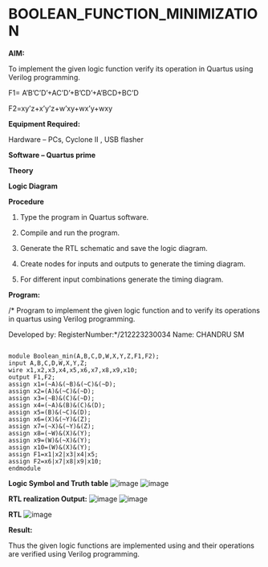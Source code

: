 # BOOLEAN_FUNCTION_MINIMIZATION

**AIM:**

To implement the given logic function verify its operation in Quartus using Verilog programming.

F1= A’B’C’D’+AC’D’+B’CD’+A’BCD+BC’D 

F2=xy’z+x’y’z+w’xy+wx’y+wxy

**Equipment Required:**

Hardware – PCs, Cyclone II , USB flasher

**Software – Quartus prime**

**Theory**

**Logic Diagram**

**Procedure**

1.	Type the program in Quartus software.

2.	Compile and run the program.

3.	Generate the RTL schematic and save the logic diagram.

4.	Create nodes for inputs and outputs to generate the timing diagram.

5.	For different input combinations generate the timing diagram.


**Program:**

/* Program to implement the given logic function and to verify its operations in quartus using Verilog programming. 

Developed by: RegisterNumber:*/212223230034 Name: CHANDRU SM
```

module Boolean_min(A,B,C,D,W,X,Y,Z,F1,F2);
input A,B,C,D,W,X,Y,Z;
wire x1,x2,x3,x4,x5,x6,x7,x8,x9,x10;
output F1,F2;
assign x1=(~A)&(~B)&(~C)&(~D);
assign x2=(A)&(~C)&(~D);
assign x3=(~B)&(C)&(~D);
assign x4=(~A)&(B)&(C)&(D);
assign x5=(B)&(~C)&(D);
assign x6=(X)&(~Y)&(Z);
assign x7=(~X)&(~Y)&(Z);
assign x8=(~W)&(X)&(Y);
assign x9=(W)&(~X)&(Y);
assign x10=(W)&(X)&(Y);
assign F1=x1|x2|x3|x4|x5;
assign F2=x6|x7|x8|x9|x10;
endmodule
```


**Logic Symbol and Truth table**
![image](https://github.com/user-attachments/assets/d96e0963-20b6-4d9b-abe9-36fe125b89b2)
![image](https://github.com/user-attachments/assets/9c703529-7af3-43d2-9a7e-ba130f14042d)



**RTL realization Output:**
![image](https://github.com/user-attachments/assets/4ec52617-10f9-46fe-bb25-c560387d8cec)
![image](https://github.com/user-attachments/assets/78225d9d-219a-4a70-aa3b-272bc9c0d359)



**RTL**
![image](https://github.com/user-attachments/assets/571d779d-5bbf-4f8f-b040-ce6f180bca29)




**Result:**

Thus the given logic functions are implemented using and their operations are verified using Verilog programming.
